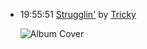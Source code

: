 *   19:55:51  [Strugglin'](http://goo.gl/Guvzne) by [Tricky](http://www.last.fm/music/Tricky)

    ![Album Cover](http://userserve-ak.last.fm/serve/174s/39316455.png "Maxinquaye")

